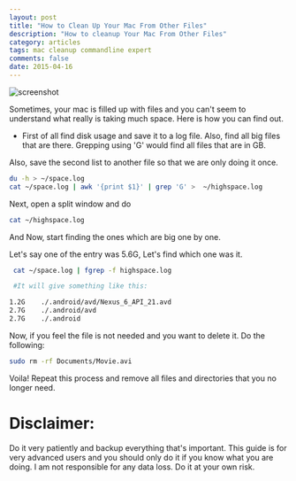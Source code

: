 ```yaml
---
layout: post
title: "How to Clean Up Your Mac From Other Files"
description: "How to cleanup Your Mac From Other Files"
category: articles
tags: mac cleanup commandline expert
comments: false
date: 2015-04-16
---
```


![screenshot](https://cldup.com/-iOX0p9Ob8-3000x3000.png)

Sometimes, your mac  is filled up with files and you can't seem to
understand what really is taking much space. Here is how you can find out.

- First of all  find disk usage and save it to a log file. Also, find all
big files that are there. Grepping  using 'G' would find all files that are  in
GB.

Also, save the second list to another file so that we are only doing it once.


```bash
du -h > ~/space.log
cat ~/space.log | awk '{print $1}' | grep 'G' >  ~/highspace.log
```

Next,  open a split window and do

```bash
cat ~/highspace.log
```

And Now, start finding the ones which are big one by one.

Let's say one of the entry was 5.6G, Let's find which one was it.

```bash
 cat ~/space.log | fgrep -f highspace.log

 #It will give something like this:

1.2G	./.android/avd/Nexus_6_API_21.avd
2.7G	./.android/avd
2.7G	./.android
```

Now, if you feel the file is not needed and you want to delete it. Do the
following:

```bash
sudo rm -rf Documents/Movie.avi
```

Voila! Repeat this process and remove all files and directories that you  no
longer need.

# Disclaimer:

Do it very patiently  and backup everything that's important. This guide is for
very advanced users and  you should only do it if you know what you are doing.
I am not responsible for any data loss. Do it at your own risk.
